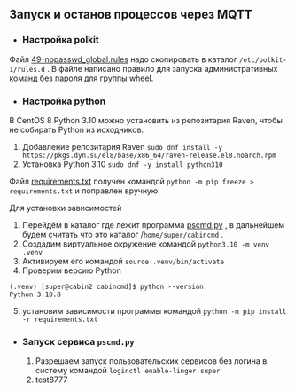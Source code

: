## Запуск и останов процессов через MQTT

- ### Настройка polkit
Файл [49-nopasswd_global.rules](49-nopasswd_global.rules) надо скопировать в каталог `/etc/polkit-1/rules.d` . В файле написано правило для запуска административных команд без пароля для группы wheel.

- ### Настройка python
В CentOS 8 Python 3.10 можно установить из репозитария Raven, чтобы не собирать Python из исходников. 

1. Добавление репозитария Raven `sudo dnf install -y https://pkgs.dyn.su/el8/base/x86_64/raven-release.el8.noarch.rpm`
2. Установка Python 3.10 `sudo dnf -y install python310`

Файл [requirements.txt](requirements.txt) получен командой `python -m pip freeze > requirements.txt` и поправлен вручную.

Для установки зависимостей
1. Перейдём в каталог где лежит программа [pscmd.py](pscmd.py) , в дальнейшем будем считать что это каталог /`home/super/cabincmd` .
2. Создадим виртуальное окружение командой `python3.10 -m venv .venv` 
3. Активируем его командой `source .venv/bin/activate`
4. Проверим версию Python
```
(.venv) [super@cabin2 cabincmd]$ python --version
Python 3.10.8
```
5. установим зависимости программы командой `python -m pip install -r requirements.txt`

- ### Запуск сервиса `pscmd.py`
    1. Разрешаем запуск пользовательских сервисов без логина в систему командой `loginctl enable-linger super`
    22. test8777

